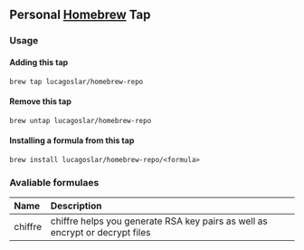 ## Personal [Homebrew](https://brew.sh/) Tap

### Usage

#### Adding this tap

```
brew tap lucagoslar/homebrew-repo
```

#### Remove this tap

```
brew untap lucagoslar/homebrew-repo
```

#### Installing a formula from this tap

```
brew install lucagoslar/homebrew-repo/<formula>
```

### Avaliable formulaes

| Name    | Description                                                                  |
| :------ | :--------------------------------------------------------------------------- |
| chiffre | chiffre helps you generate RSA key pairs as well as encrypt or decrypt files |

